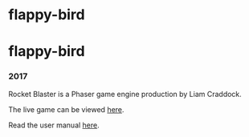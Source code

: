 # flappy-bird

# flappy-bird
### 2017
Rocket Blaster is a Phaser game engine production by Liam Craddock.

The live game can be viewed [here](https://liamcraddock1996.github.io/flappy-bird/).

Read the user manual [here](#).
